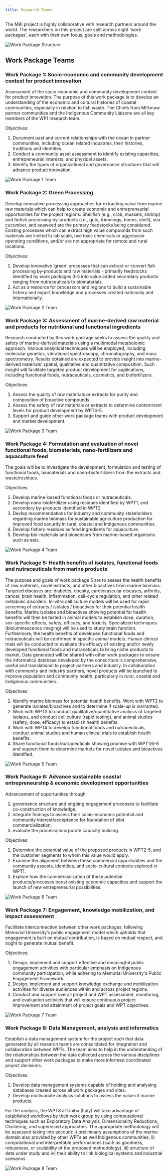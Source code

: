 ```yaml
---
title: Research Teams
---
```


The MBI project is highly collaborative with research partners around the world. The researchers on this project are split across eight 'work packages', each with their own focus, goals and methodologies.

![Work Package Structure](assets/img/MBI_WPT_structure.png)

## Work Package Teams

### Work Package 1: Socio-economic and community development context for product innovation
Assessment of the socio-economic and community development context for product innovation. The purpose of this work package is to develop an understanding of the economic and cultural histories of coastal communities, especially in relation to fish waste. The Chiefs from Mi’kmaw partner communities and the Indigenous Community Liaisons are all key members of the WP1 research team. 

Objectives:
1. Document past and current relationships with the ocean in partner communities, including ocean related industries, their histories, traditions and identities.
2. Conduct a community asset assessment to identify existing capacities, entrepreneurial interests, and physical assets.
3. Identify the types of organizational and governance structures that will advance product innovation.

![Work Package 1 Team](assets/img/WPT1.png)


### Work Package 2: Green Processing
Develop innovative processing approaches for extracting value from marine raw materials which can help to create economic and entrepreneurial opportunities for the project regions. Shellfish (e.g., crab, mussels, shrimp) and finfish processing by-products (i.e., guts, trimmings, bones, shell), sea cucumber, and seaweed are the primary feedstocks being considered. Existing processes which can extract high value compounds from such materials are limited to lab scale, use toxic chemicals or aggressive operating conditions, and/or are not appropriate for remote and rural locations. 

Objectives:
1. Develop innovative ‘green’ processes that can extract or convert fish processing by-products and raw materials - primarily feedstocks identified by work packages 3-5 into value added secondary products ranging from nutraceuticals to biomaterials. 
2. Act as a resource for processors and regions to build a sustainable fishery and export knowledge and processes created nationally and internationally. 

![Work Package 2 Team](assets/img/WPT2.png)


### Work Package 3: Assessment of marine-derived raw material and products for nutritional and functional ingredients
Research conducted by this work package seeks to assess the quality and safety of marine-derived materials using a multimodal metabolomic approach. Various analytical techniques will be employed, including molecular genetics, vibrational spectroscopy, chromatography, and mass spectrometry. Results obtained are expected to provide insight into marine-derived materials’ spatial, qualitative and quantitative composition. Such insight will facilitate targeted product development for applications, including functional foods, nutraceuticals, cosmetics, and biofertilizers.

Objectives:
1. Assess the quality of raw materials or extracts for purity and composition of bioactive compounds.
2. Assess the safety of raw materials or extracts to determine contaminant levels for product development by WPT4-5.
3. Support and guide other work package teams with product development and market development.


![Work Package 3 Team](assets/img/WPT3.png)


### Work Package 4: Formulation and evaluation of novel functional foods, biomaterials, nano-fertilizers and aquaculture feed
The goals will be to investigate the development, formulation and testing of functional foods, biomaterials and nano-biofertilizers from the extracts and waste/residues. 

Objectives:
1. Develop marine-based functional foods or nutraceuticals.
2. Develop nano-biofertilizer using residues identified by WPT1, and secondary by-products identified in WPT2.
3. Devlop recommendations for industry and community stakeholders regarding marine biomass for sustainable agriculture production for improved food security in rural, coastal and Indigenous communities.
4. Develop fishery residues as feed ingredients for aquaculture.
5. Develop bio-materials and biosensors from marine-based organisms such as eels.

![Work Package 4 Team](assets/img/WPT4.png)

### Work Package 5: Health benefits of isolates, functional foods and nutraceuticals from marine products
The purpose and goals of work package 5 are to assess the health benefits of raw materials, novel extracts, and other bioactives from marine biomass. Targeted diseases are: diabetes, obesity, cardiovascular diseases, arthritis, cancer, brain health, inflammation, cell-cycle regulation, and other related metabolic disorders. In-vitro cell culture models will be used for rapid screening of extracts / isolates / bioactives for their potential health benefits. Marine isolates and bioactives showing potential for health benefits will then be tested in animal models to establish dose, duration, sex-specific effects, safety, efficacy, and toxicity. Specialized techniques (bioluminescence imaging) will be used to study brain function. Furthermore, the health benefits of developed functional foods and nutraceuticals will be confirmed in specific animal models. Human clinical trials will be conducted to evaluate the efficacy of existing and/or newly developed functional foods and nutraceticals to bring niche products to market. Data generated will be shared with other work packages to ensure the informatics database developed by the consortium is comprehensive, useful and translational to project-partners and industry. In collaboration with community and industry partners, novel products will be launched to improve population and community health, particularly in rural, coastal and Indigenous communities.

Objectives:
1. Identify marine biomass for potential health benefits. Work with WPT2 to generate isolates/bioactives and to determine if scale-up is warranted.
2. Work with WPT3 to conduct qualitative/quantitative analysis of targeted isolates, and conduct cell culture (rapid testing), and animal studies (safety, dose, efficacy) to establish health benefits.
3. Work with WPT4 to develop functional foods and nutraceuticals, conduct animal studies and human clinical trials to establish health benefits.
4. Share functional foods/nutraceuticals showing promise with WPT1/6-8 and support them to determine markets for novel isolates and bioactives identified.


![Work Package 5 Team](assets/img/WPT5.png)

### Work Package 6: Advance sustainable coastal entrepreneurship & economic development opportunities
Advancement of opportunities through:
1) governance structure and ongoing engagement processes to facilitate co-construction of knowledge; 
2) integrate findings to assess their socio-economic potential and community interest/acceptance for foundation of pilot commercialization; 
3) evaluate the process/incorporate capacity building.

Objectives:
1. Determine the potential value of the proposed products in WPT2-5, and the customer segments to whom this value would apply.
2. Examine the alignment between these commercial opportunities and the community assests, identities, and socio-cultural contexts explored in WPT1.
3. Explore how the commercialization of these potential products/processes boost existing economic capacities and support the launch of new entrepreneurial possibilities.

![Work Package 6 Team](assets/img/WPT6.png)


### Work Package 7: Engagement, knowledge mobilization, and impact assessment
Facilitate interconnection between other work packages, following Memorial University’s public engagement model which upholds that engagement is built on mutual contribution, is based on mutual respect, and ought to generate mutual benefit.

Objectives:
1. Design, implement and support effective and meaningful public engagement activities with particular emphasis on Indigenous community participation, while adhering to Memorial University's Public Engagement Framework.
2. Design, implement and support knowledge exchange and mobilization activities for diverse audiences within and across project regions.
3. Conduct and support overall project and WPT assessment, monitoring, and evaliuation acitivieis that will ensure continuous project improvement and attainment of project goals and WPT objectives.


![Work Package 7 Team](assets/img/WPT7.png)

### Work Package 8: Data Management, analysis and informatics
Establish a data management system for the project such that data generated by all research teams are consolidated for integration and collaboration between WPTs. The team aims to help in the understanding of the relationships between the data collected across the various disciplines and support other work packages to make more informed coordinated project decisions.

Objectives:
1. Develop data management systems capable of holding and analysing databases created across all work packages and sites.
2. Develop multivariate analysis solutions to assess the value of marine products.

For the analysis, the WPT8 at Uniba (Italy) will take advantage of established workflows by their work group by using computational techniques such as Exploratory Data Analysis, Dimensionality Reductions, Clustering, and supervised approaches. The appropriate methodology will be assessed taking into account: 
i) preliminary assumptions of the marine domain also provided by other WPTs as well Indigenous communities, 
ii) computational and interpretable performances (such as goodness, robustness, or scalability of the proposed methodology), 
iii) structure of data under study and 
iv) their ability to link biological systems and industrial scenarios


![Work Package 8 Team](assets/img/WPT8.png)

